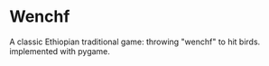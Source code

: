 # Wenchf
A classic Ethiopian traditional game: throwing "wenchf" to hit birds.
implemented with pygame.

